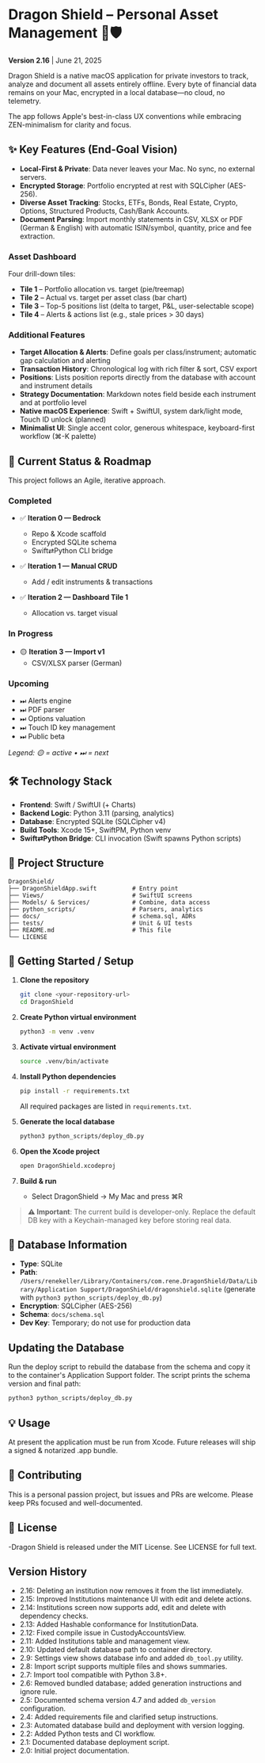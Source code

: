 # Dragon Shield – Personal Asset Management 🐉🛡️

**Version 2.16** | June 21, 2025


Dragon Shield is a native macOS application for private investors to track, analyze and document all assets entirely offline. Every byte of financial data remains on your Mac, encrypted in a local database—no cloud, no telemetry.

The app follows Apple's best-in-class UX conventions while embracing ZEN-minimalism for clarity and focus.

## ✨ Key Features (End-Goal Vision)

- **Local-First & Private**: Data never leaves your Mac. No sync, no external servers.
- **Encrypted Storage**: Portfolio encrypted at rest with SQLCipher (AES-256).
- **Diverse Asset Tracking**: Stocks, ETFs, Bonds, Real Estate, Crypto, Options, Structured Products, Cash/Bank Accounts.
- **Document Parsing**: Import monthly statements in CSV, XLSX or PDF (German & English) with automatic ISIN/symbol, quantity, price and fee extraction.

### Asset Dashboard
Four drill-down tiles:
- **Tile 1** – Portfolio allocation vs. target (pie/treemap)
- **Tile 2** – Actual vs. target per asset class (bar chart)
- **Tile 3** – Top-5 positions list (delta to target, P&L, user-selectable scope)
- **Tile 4** – Alerts & actions list (e.g., stale prices > 30 days)

### Additional Features
- **Target Allocation & Alerts**: Define goals per class/instrument; automatic gap calculation and alerting
- **Transaction History**: Chronological log with rich filter & sort, CSV export
- **Positions**: Lists position reports directly from the database with account and instrument details
- **Strategy Documentation**: Markdown notes field beside each instrument and at portfolio level
- **Native macOS Experience**: Swift + SwiftUI, system dark/light mode, Touch ID unlock (planned)
- **Minimalist UI**: Single accent color, generous whitespace, keyboard-first workflow (⌘-K palette)

## 🚧 Current Status & Roadmap

This project follows an Agile, iterative approach.

### Completed
- ✅ **Iteration 0 — Bedrock**
  - Repo & Xcode scaffold
  - Encrypted SQLite schema
  - Swift⇄Python CLI bridge

- ✅ **Iteration 1 — Manual CRUD**
  - Add / edit instruments & transactions

- ✅ **Iteration 2 — Dashboard Tile 1**
  - Allocation vs. target visual

### In Progress
- 🟡 **Iteration 3 — Import v1**
  - CSV/XLSX parser (German)

### Upcoming
- ⏭ Alerts engine
- ⏭ PDF parser
- ⏭ Options valuation
- ⏭ Touch ID key management
- ⏭ Public beta

*Legend: 🟡 = active • ⏭ = next*

## 🛠️ Technology Stack

- **Frontend**: Swift / SwiftUI (+ Charts)
- **Backend Logic**: Python 3.11 (parsing, analytics)
- **Database**: Encrypted SQLite (SQLCipher v4)
- **Build Tools**: Xcode 15+, SwiftPM, Python venv
- **Swift⇄Python Bridge**: CLI invocation (Swift spawns Python scripts)

## 📁 Project Structure

```
DragonShield/
├── DragonShieldApp.swift          # Entry point
├── Views/                         # SwiftUI screens
├── Models/ & Services/            # Combine, data access
├── python_scripts/                # Parsers, analytics
├── docs/                          # schema.sql, ADRs
├── tests/                         # Unit & UI tests
├── README.md                      # This file
└── LICENSE
```

## 🚀 Getting Started / Setup

1. **Clone the repository**
   ```bash
   git clone <your-repository-url>
   cd DragonShield
   ```

2. **Create Python virtual environment**
   ```bash
   python3 -m venv .venv
   ```

3. **Activate virtual environment**
   ```bash
   source .venv/bin/activate
   ```

4. **Install Python dependencies**
   ```bash
   pip install -r requirements.txt
   ```
   All required packages are listed in `requirements.txt`.

5. **Generate the local database**
   ```bash
   python3 python_scripts/deploy_db.py
   ```
6. **Open the Xcode project**
   ```bash
   open DragonShield.xcodeproj
   ```
7. **Build & run**
   - Select DragonShield → My Mac and press ⌘R

> **⚠️ Important**: The current build is developer-only. Replace the default DB key with a Keychain-managed key before storing real data.

## 💾 Database Information

- **Type**: SQLite
- **Path**: `/Users/renekeller/Library/Containers/com.rene.DragonShield/Data/Library/Application Support/DragonShield/dragonshield.sqlite` (generate with `python3 python_scripts/deploy_db.py`)
- **Encryption**: SQLCipher (AES-256)
- **Schema**: `docs/schema.sql`
- **Dev Key**: Temporary; do not use for production data

## Updating the Database

Run the deploy script to rebuild the database from the schema and copy it to the container's Application Support folder. The script prints the schema version and final path:

```bash
python3 python_scripts/deploy_db.py
```

## 💡 Usage

At present the application must be run from Xcode. Future releases will ship a signed & notarized .app bundle.

## 🤝 Contributing

This is a personal passion project, but issues and PRs are welcome. Please keep PRs focused and well-documented.

## 📜 License

-Dragon Shield is released under the MIT License. See LICENSE for full text.

## Version History

- 2.16: Deleting an institution now removes it from the list immediately.
- 2.15: Improved Institutions maintenance UI with edit and delete actions.
- 2.14: Institutions screen now supports add, edit and delete with dependency checks.
- 2.13: Added Hashable conformance for InstitutionData.
- 2.12: Fixed compile issue in CustodyAccountsView.
- 2.11: Added Institutions table and management view.
- 2.10: Updated default database path to container directory.
- 2.9: Settings view shows database info and added `db_tool.py` utility.
- 2.8: Import script supports multiple files and shows summaries.
- 2.7: Import tool compatible with Python 3.8+.
- 2.6: Removed bundled database; added generation instructions and ignore rule.
- 2.5: Documented schema version 4.7 and added `db_version` configuration.
- 2.4: Added requirements file and clarified setup instructions.
- 2.3: Automated database build and deployment with version logging.
- 2.2: Added Python tests and CI workflow.
- 2.1: Documented database deployment script.
- 2.0: Initial project documentation.
